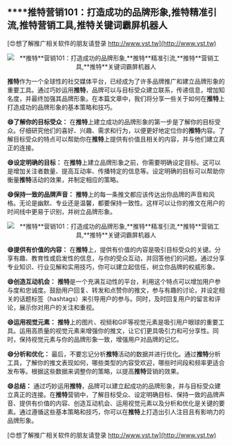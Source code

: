 ## ****推特**营销101：打造成功的品牌形象,**推特**精准引流,**推特**营销工具,**推特**关键词霸屏机器人**

[😍想了解推广相关软件的朋友请登录 http://www.vst.tw](http://www.vst.tw)

 <center><img src="https://vst.tw/MP4/tuiguang/png/6.png" alt="**推特**营销101：打造成功的品牌形象,**推特**精准引流,**推特**营销工具,**推特**关键词霸屏机器人"></center>

**推特**作为一个全球性的社交媒体平台，已经成为了许多品牌推广和建立品牌形象的重要工具。通过巧妙运用**推特**，品牌可以与目标受众建立联系，传递信息，增加知名度，并最终加强其品牌形象。在本篇文章中，我们将分享一些关于如何在**推特**上打造成功的品牌形象的基本策略和技巧。

**😄了解你的目标受众：**
在**推特**上建立成功的品牌形象的第一步是了解你的目标受众。仔细研究他们的喜好、兴趣、需求和行为，以便更好地定位你的**推特**内容。了解目标受众的特点可以帮助你在**推特**上提供有价值且相关的内容，并与他们建立真正的连接。

**😄设定明确的目标：**
在**推特**上建立品牌形象之前，你需要明确设定目标。这可以是增加关注者数量、提高互动率、传播特定的信息等。设定明确的目标可以帮助你衡量**推特**活动的效果，并制定相应的策略。

**😄保持一致的品牌声音：**
**推特**上的每一条推文都应该传达出你品牌的声音和风格。无论是幽默、专业还是温馨，都要保持一致性。这样可以让你的推文在用户的时间线中更易于识别，并树立品牌形象。

 <center><img src="https://vst.tw/MP4/tuiguang/png/1.png" alt="**推特**营销101：打造成功的品牌形象,**推特**精准引流,**推特**营销工具,**推特**关键词霸屏机器人"></center>

**😄提供有价值的内容：**
在**推特**上，提供有价值的内容是吸引目标受众的关键。分享有趣、教育性或启发性的信息，与你的受众互动，并回答他们的问题。通过分享专业知识、行业见解和实用技巧，你可以建立起信任，树立你品牌的权威形象。

**😄创造互动机会：**
**推特**是一个充满互动性的平台，利用这个特点可以增加用户参与度和忠诚度。鼓励用户回复、转发和点赞你的推文，参与有趣的讨论，并设定相关的话题标签（hashtags）来引导用户的参与。同时，及时回复用户的留言和评论，展示你对用户的关注和重视。

**😄运用视觉元素：**
**推特**上的图片、视频和GIF等视觉元素是吸引用户眼球的重要工具。运用高质量的视觉元素来增强你的推文，让它们更具吸引力和可分享性。同时，保持视觉元素与你的品牌形象一致，增强用户对品牌的记忆。

**😄分析和优化：**
最后，不要忘记分析**推特**活动的数据并进行优化。通过**推特**分析工具，了解你的推文表现如何，哪些类型的内容受欢迎，哪些时间段和频率更适合发布等。根据这些数据来调整你的策略，以提高**推特**营销的效果。

**😄总结：**
通过巧妙运用**推特**，品牌可以建立起成功的品牌形象，并与目标受众建立真正的连接。在**推特**营销中，了解目标受众、设定明确目标、保持一致的品牌声音、提供有价值的内容、创造互动机会、运用视觉元素以及分析和优化是关键的要素。通过遵循这些基本策略和技巧，你可以在**推特**上打造出引人注目且有影响力的品牌形象。

[😍想了解推广相关软件的朋友请登录 http://www.vst.tw](http://www.vst.tw)



